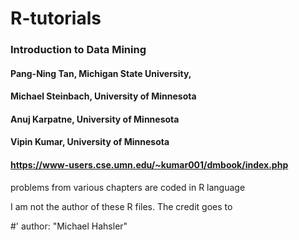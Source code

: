 # R-tutorials
### Introduction to Data Mining

#### Pang-Ning Tan, Michigan State University,
#### Michael Steinbach, University of Minnesota
#### Anuj Karpatne, University of Minnesota
#### Vipin Kumar, University of Minnesota

#### https://www-users.cse.umn.edu/~kumar001/dmbook/index.php

problems from various chapters are coded in R language

I am not the author of these R files. The credit goes to 

#' author: "Michael Hahsler"